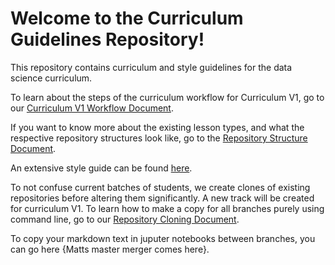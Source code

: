 # Welcome to the Curriculum Guidelines Repository!

This repository contains curriculum and style guidelines for the data science curriculum.

To learn about the steps of the curriculum workflow for Curriculum V1, go to our [Curriculum V1 Workflow Document](https://github.com/learn-co-curriculum/dsc-curriculum-guidelines/blob/master/workflow_curriculum_v1.md).

If you want to know more about the existing lesson types, and what the respective repository structures look like, go to the [Repository Structure Document](https://github.com/learn-co-curriculum/dsc-curriculum-guidelines/blob/master/lesson_repository_structure.md).

An extensive style guide can be found [here](https://github.com/learn-co-curriculum/dsc-curriculum-guidelines/blob/master/style_guide.md).

To not confuse current batches of students, we create clones of existing repositories before altering them significantly. A new track will be created for curriculum V1. To learn how to make a copy for all branches purely using command line, go to our [Repository Cloning Document](https://github.com/learn-co-curriculum/dsc-curriculum-guidelines/blob/master/cloning_repositories.md).

To copy your markdown text in juputer notebooks between branches, you can go here {Matts master merger comes here}.
